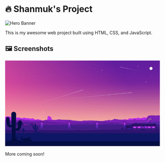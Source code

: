 # 🔥 Shanmuk's Project

![Hero Banner](bg-1.jpeg)

This is my awesome web project built using HTML, CSS, and JavaScript.

## 🖼️ Screenshots
![Nick Image](nick-slater.jpeg)

More coming soon!
